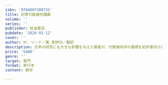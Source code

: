 ```yaml
---
isbn: '9784007309731'
title: 初等代数幾何講義
volume: ''
series: ''
publisher: 岩波書店
pubdate: '2020-01-12'
cover: ''
author: Ｍ．リード／著 若林功／翻訳
description: 日本の研究にも大きな影響を与えた著者が、代数幾何学の基礎を初学者向けに歴史を交えながら解説。
price: '5400'
genre: ''
target: 専門
format: 単行本
content: 数学

---
```

